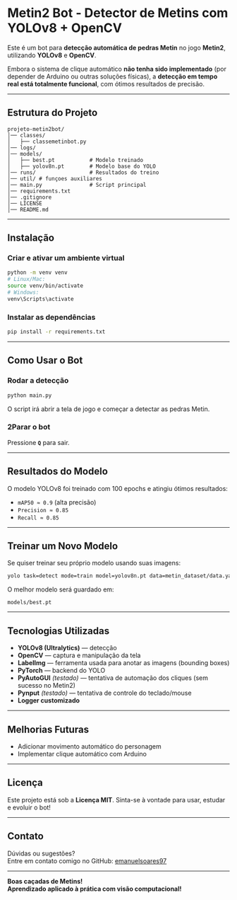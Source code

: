 # Metin2 Bot - Detector de Metins com YOLOv8 + OpenCV

Este é um bot para **detecção automática de pedras Metin** no jogo **Metin2**, utilizando **YOLOv8** e **OpenCV**.

Embora o sistema de clique automático **não tenha sido implementado** (por depender de Arduino ou outras soluções físicas), a **detecção em tempo real está totalmente funcional**, com ótimos resultados de precisão.

---

## Estrutura do Projeto

```
projeto-metin2bot/
│── classes/
│   ├── classemetinbot.py
│── logs/
│── models/
│   ├── best.pt           # Modelo treinado
│   ├── yolov8n.pt        # Modelo base do YOLO
│── runs/                 # Resultados do treino
│── util/ # funçoes auxiliares
│── main.py               # Script principal
│── requirements.txt
│── .gitignore
│── LICENSE
│── README.md
```

---

## Instalação

### **Criar e ativar um ambiente virtual**
```bash
python -m venv venv
# Linux/Mac:
source venv/bin/activate
# Windows:
venv\Scripts\activate
```

### **Instalar as dependências**
```bash
pip install -r requirements.txt
```

---

## Como Usar o Bot

### **Rodar a detecção**
```bash
python main.py
```

O script irá abrir a tela de jogo e começar a detectar as pedras Metin.

### **2Parar o bot**
Pressione **`Q`** para sair.

---

## Resultados do Modelo

O modelo YOLOv8 foi treinado com 100 epochs e atingiu ótimos resultados:

- `mAP50 ≈ 0.9` (alta precisão)
- `Precision ≈ 0.85`
- `Recall ≈ 0.85`


---

## Treinar um Novo Modelo

Se quiser treinar seu próprio modelo usando suas imagens:

```bash
yolo task=detect mode=train model=yolov8n.pt data=metin_dataset/data.yaml epochs=100 imgsz=800
```

O melhor modelo será guardado em:
```
models/best.pt
```

---

## Tecnologias Utilizadas

- **YOLOv8 (Ultralytics)** — detecção
- **OpenCV** — captura e manipulação da tela
- **LabelImg** — ferramenta usada para anotar as imagens (bounding boxes)
- **PyTorch** — backend do YOLO
- **PyAutoGUI** *(testado)* — tentativa de automação dos cliques (sem sucesso no Metin2)
- **Pynput** *(testado)* — tentativa de controle do teclado/mouse
- **Logger customizado**

---

## Melhorias Futuras

- Adicionar movimento automático do personagem
- Implementar clique automático com Arduino

---

## Licença

Este projeto está sob a **Licença MIT**. Sinta-se à vontade para usar, estudar e evoluir o bot!

---

## Contato

Dúvidas ou sugestões?  
Entre em contato comigo no GitHub: [emanuelsoares97](https://github.com/emanuelsoares97)

---

**Boas caçadas de Metins!**  
**Aprendizado aplicado à prática com visão computacional!**
